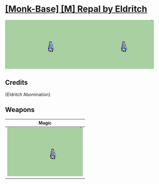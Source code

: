 # [\[Monk-Base\] \[M\] Repal by Eldritch](./)

<img src="./6.%20Magic/Magic_000.png" alt="[Monk-Base] [M] Repal by Eldritch standing" />

## Credits

{Eldritch Abomination}

## Weapons


|Magic |
|  :---: |
| <img alt="Magic animation" src="./6.%20Magic/Magic.gif" /> |
